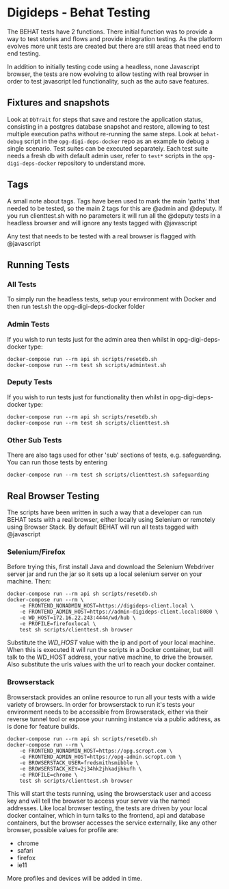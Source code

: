 # Digideps - Behat Testing

The BEHAT tests have 2 functions. There initial function was to provide a way to test 
stories and flows and provide integration testing. As the platform evolves more unit tests 
are created but there are still areas that need end to end testing.

In addition to initially testing code using a headless, none Javascript browser, the 
tests are now evolving to allow testing with real browser in order to test javascript 
led functionality, such as the auto save features.

## Fixtures and snapshots
Look at `DbTrait` for steps that save and restore the application status, consisting
in a postgres database snapshot and restore, allowing to test multiple 
execution paths without re-running the same steps.
Look at `behat-debug` script in the `opg-digi-deps-docker` repo as an example to debug a single scenario.
Test suites can be executed separately. Each test suite needs a fresh db with default admin user, 
refer to `test*` scripts in the `opg-digi-deps-docker` repository to understand more.

## Tags
A small note about tags. Tags have been used to mark the main 'paths' that needed to 
be tested, so the main 2 tags for this are @admin and @deputy. If you run clienttest.sh 
with no parameters it will run all the @deputy tests in a headless browser and will 
ignore any tests tagged with @javascript

Any test that needs to be tested with a real browser is flagged with @javascript

## Running Tests

### All Tests
To simply run the headless tests, setup your environment with Docker and then run test.sh 
the opg-digi-deps-docker folder

### Admin Tests
If you wish to run tests just for the admin area then whilst in opg-digi-deps-docker type:

    docker-compose run --rm api sh scripts/resetdb.sh
    docker-compose run --rm test sh scripts/admintest.sh

### Deputy Tests
If you wish to run tests just for functionality then whilst in opg-digi-deps-docker type:

    docker-compose run --rm api sh scripts/resetdb.sh
    docker-compose run --rm test sh scripts/clienttest.sh

### Other Sub Tests
There are also tags used for other 'sub' sections of tests, e.g. safeguarding. You can run those tests 
by entering 

    docker-compose run --rm test sh scripts/clienttest.sh safeguarding
    
## Real Browser Testing

The scripts have been written in such a way that a developer can run BEHAT tests with a 
real browser, either locally using Selenium or remotely using Browser Stack. By default BEHAT will 
run all tests tagged with @javascript

### Selenium/Firefox

Before trying this, first install Java and download the Selenium Webdriver server jar 
and run the jar so it sets up a local selenium server on your machine. Then: 
    
    docker-compose run --rm api sh scripts/resetdb.sh
    docker-compose run --rm \
        -e FRONTEND_NONADMIN_HOST=https://digideps-client.local \
        -e FRONTEND_ADMIN_HOST=https://admin-digideps-client.local:8080 \
        -e WD_HOST=172.16.22.243:4444/wd/hub \
        -e PROFILE=firefoxlocal \
        test sh scripts/clienttest.sh browser
        
Substitute the *WD_HOST* value with the ip and port of your local machine. When this is 
executed it will run the scripts in a Docker container, but will talk to the WD_HOST 
address, your native machine, to drive the browser. Also substitute the urls values 
with the url to reach your docker container.

### Browserstack
Browserstack provides an online resource to run all your tests with a wide variety of 
browsers. In order for browserstack to run it's tests your environment needs to be 
accessible from Browserstack, either via their reverse tunnel tool or expose your 
running instance via a public address, as is done for feature builds.

    docker-compose run --rm api sh scripts/resetdb.sh
    docker-compose run --rm \
        -e FRONTEND_NONADMIN_HOST=https://opg.scropt.com \
        -e FRONTEND_ADMIN_HOST=https://opg-admin.scropt.com \
        -e BROWSERSTACK_USER=fredsmithsmibble \
        -e BROWSERSTACK_KEY=2j34hk2jhkadjhkufh \
        -e PROFILE=chrome \
        test sh scripts/clienttest.sh browser

This will start the tests running, using the browserstack user and access key and will tell 
the browser to access your server via the named addresses. Like local browser testing, the 
tests are driven by your local docker container, which in turn talks to the frontend, api 
and database containers, but the browser accesses the service externally, like any other 
browser, possible values for profile are:

* chrome
* safari
* firefox
* ie11

More profiles and devices will be added in time.

